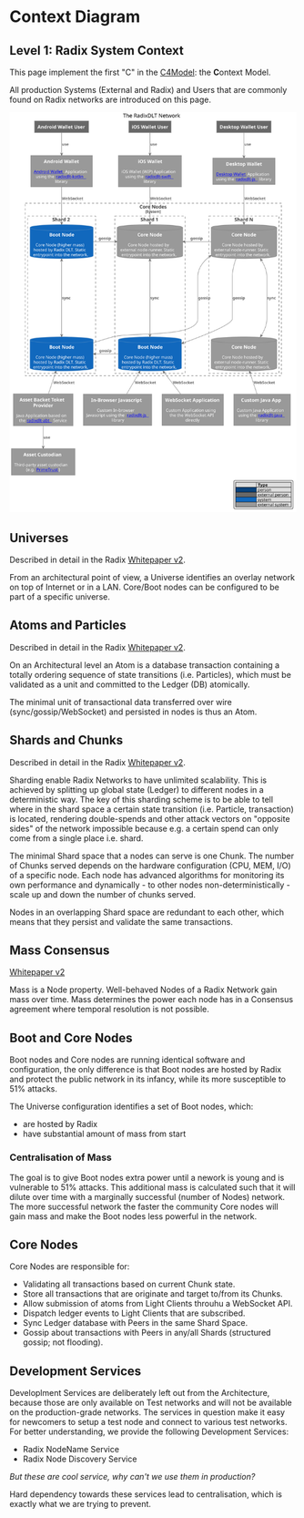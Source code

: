 # Context Diagram

## Level 1: Radix System Context

This page implement the first "C" in the [C4Model](https://c4model.com/#coreDiagrams): the **C**ontext Model.

All production Systems \(External and Radix\) and Users that are commonly found on Radix networks are introduced on this page.

![c4\_context.puml](../../../out/arch/c4_context/c4_context.svg)

## Universes

Described in detail in the Radix [Whitepaper v2](https://papers.radixdlt.com/tempo/v2/).

From an architectural point of view, a Universe identifies an overlay network on top of Internet or in a LAN. Core/Boot nodes can be configured to be part of a specific universe.

## Atoms and Particles

Described in detail in the Radix [Whitepaper v2](https://papers.radixdlt.com/tempo/v2/).

On an Architectural level an Atom is a database transaction containing a totally ordering sequence of state transitions \(i.e. Particles\), which must be validated as a unit and committed to the Ledger \(DB\) atomically.

The minimal unit of transactional data transferred over wire \(sync/gossip/WebSocket\) and persisted in nodes is thus an Atom.

## Shards and Chunks

Described in detail in the Radix [Whitepaper v2](https://papers.radixdlt.com/tempo/v2/).

Sharding enable Radix Networks to have unlimited scalability. This is achieved by splitting up global state \(Ledger\) to different nodes in a deterministic way. The key of this sharding scheme is to be able to tell where in the shard space a certain state transition \(i.e. Particle, transaction\) is located, rendering double-spends and other attack vectors on "opposite sides" of the network impossible because e.g. a certain spend can only come from a single place i.e. shard.

The minimal Shard space that a nodes can serve is one Chunk. The number of Chunks served depends on the hardware configuration \(CPU, MEM, I/O\) of a specific node. Each node has advanced algorithms for monitoring its own performance and dynamically - to other nodes non-deterministically - scale up and down the number of chunks served.

Nodes in an overlapping Shard space are redundant to each other, which means that they persist and validate the same transactions.

## Mass Consensus

[Whitepaper v2](https://papers.radixdlt.com/tempo/v2/)

Mass is a Node property. Well-behaved Nodes of a Radix Network gain mass over time. Mass determines the power each node has in a Consensus agreement where temporal resolution is not possible.

## Boot and Core Nodes

Boot nodes and Core nodes are running identical software and configuration, the only difference is that Boot nodes are hosted by Radix and protect the public network in its infancy, while its more susceptible to 51% attacks.

The Universe configuration identifies a set of Boot nodes, which:

* are hosted by Radix
* have substantial amount of mass from start

### Centralisation of Mass

The goal is to give Boot nodes extra power until a nework is young and is vulnerable to 51% attacks. This additional mass is calculated such that it will dilute over time with a marginally successful \(number of Nodes\) network. The more successful network the faster the community Core nodes will gain mass and make the Boot nodes less powerful in the network.

## Core Nodes

Core Nodes are responsible for:

* Validating all transactions based on current Chunk state.
* Store all transactions that are originate and target to/from its Chunks.
* Allow submission of atoms from Light Clients throuhu a WebSocket API.
* Dispatch ledger events to Light Clients that are subscribed.
* Sync Ledger database with Peers in the same Shard Space.
* Gossip about transactions with Peers in any/all Shards \(structured gossip; not flooding\).

## Development Services

Developlment Services are deliberately left out from the Architecture, because those are only available on Test networks and will not be available on the production-grade networks. The services in question make it easy for newcomers to setup a test node and connect to various test networks. For better understanding, we provide the following Development Services:

* Radix NodeName Service
* Radix Node Discovery Service

_But these are cool service, why can't we use them in production?_

Hard dependency towards these services lead to centralisation, which is exactly what we are trying to prevent.

